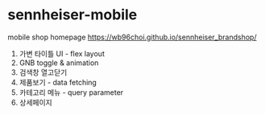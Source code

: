# sennheiser-mobile
mobile shop homepage
https://wb96choi.github.io/sennheiser_brandshop/


1. 가변 타이틀 UI - flex layout
2. GNB toggle & animation
3. 검색창 열고닫기
4. 제품보기 - data fetching
5. 카테고리 메뉴 - query parameter
6. 상세페이지